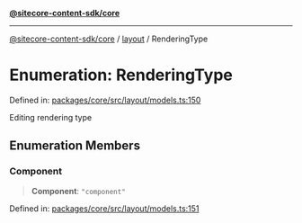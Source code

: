 [**@sitecore-content-sdk/core**](../../README.md)

***

[@sitecore-content-sdk/core](../../README.md) / [layout](../README.md) / RenderingType

# Enumeration: RenderingType

Defined in: [packages/core/src/layout/models.ts:150](https://github.com/Sitecore/xmc-jss-dev/blob/061dc26bfb1145b183edd384dc843a42a29206eb/packages/core/src/layout/models.ts#L150)

Editing rendering type

## Enumeration Members

### Component

> **Component**: `"component"`

Defined in: [packages/core/src/layout/models.ts:151](https://github.com/Sitecore/xmc-jss-dev/blob/061dc26bfb1145b183edd384dc843a42a29206eb/packages/core/src/layout/models.ts#L151)
